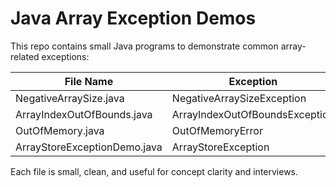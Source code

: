 # Java Array Exception Demos

This repo contains small Java programs to demonstrate common array-related exceptions:

| File Name                     | Exception                      |
|------------------------------|--------------------------------|
| NegativeArraySize.java       | NegativeArraySizeException     |
| ArrayIndexOutOfBounds.java   | ArrayIndexOutOfBoundsException |
| OutOfMemory.java             | OutOfMemoryError               |
| ArrayStoreExceptionDemo.java| ArrayStoreException            |

Each file is small, clean, and useful for concept clarity and interviews.
